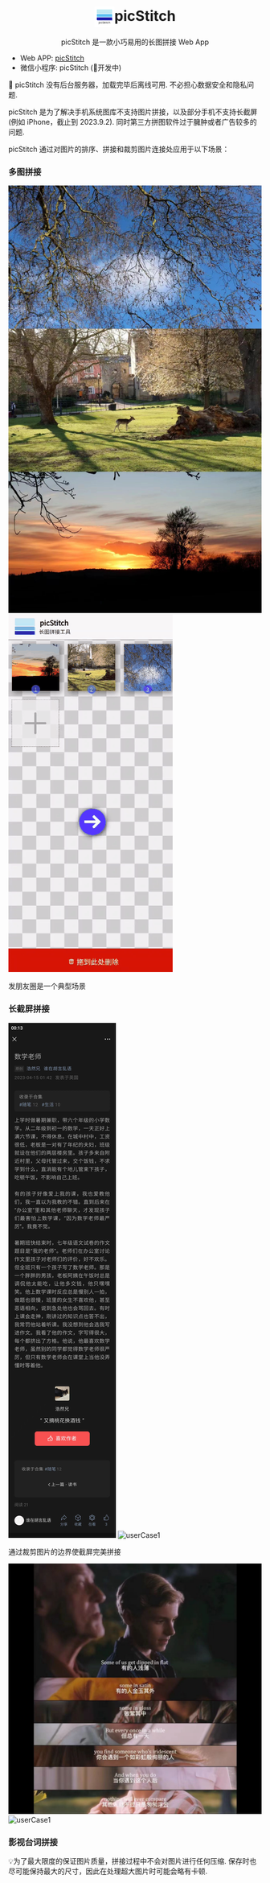 <h1> <div align="center"><img align="center" height="40" src="resource/logo.svg"/>picStitch</div></h1>

<p align="center">picStitch 是一款小巧易用的长图拼接 Web App</p>

* Web APP: [picStitch](https://ps.hozen.site)
* 微信小程序: picStitch (🚧开发中)

🔐 picStitch 没有后台服务器，加载完毕后离线可用.  不必担心数据安全和隐私问题.

picStitch 是为了解决手机系统图库不支持图片拼接，以及部分手机不支持长截屏 (例如 iPhone，截止到 2023.9.2).  同时第三方拼图软件过于臃肿或者广告较多的问题.

picStitch 通过对图片的排序、拼接和裁剪图片连接处应用于以下场景：

### 多图拼接

![userCase1](resource/doc/userCase1.jpg)
![userCase1](resource/doc/userCase1.gif)

发朋友圈是一个典型场景

### 长截屏拼接

![userCase1](resource/doc/userCase2.jpg)
![userCase1](resource/doc/userCase2.gif)

通过裁剪图片的边界使截屏完美拼接

![userCase1](resource/doc/userCase3.jpg)
![userCase1](resource/doc/userCase3.gif)

### 影视台词拼接

💡为了最大限度的保证图片质量，拼接过程中不会对图片进行任何压缩. 保存时也尽可能保持最大的尺寸，因此在处理超大图片时可能会略有卡顿.
